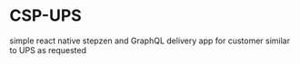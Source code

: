 # CSP-UPS
simple react native stepzen and GraphQL  delivery app for customer similar to UPS as requested

